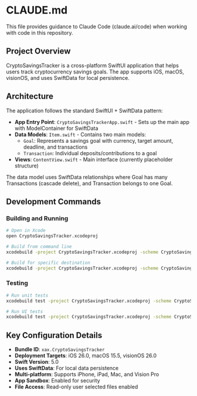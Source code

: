 # CLAUDE.md

This file provides guidance to Claude Code (claude.ai/code) when working with code in this repository.

## Project Overview

CryptoSavingsTracker is a cross-platform SwiftUI application that helps users track cryptocurrency savings goals. The app supports iOS, macOS, visionOS, and uses SwiftData for local persistence.

## Architecture

The application follows the standard SwiftUI + SwiftData pattern:

- **App Entry Point**: `CryptoSavingsTrackerApp.swift` - Sets up the main app with ModelContainer for SwiftData
- **Data Models**: `Item.swift` - Contains two main models:
  - `Goal`: Represents a savings goal with currency, target amount, deadline, and transactions
  - `Transaction`: Individual deposits/contributions to a goal
- **Views**: `ContentView.swift` - Main interface (currently placeholder structure)

The data model uses SwiftData relationships where Goal has many Transactions (cascade delete), and Transaction belongs to one Goal.

## Development Commands

### Building and Running
```bash
# Open in Xcode
open CryptoSavingsTracker.xcodeproj

# Build from command line
xcodebuild -project CryptoSavingsTracker.xcodeproj -scheme CryptoSavingsTracker -configuration Debug

# Build for specific destination
xcodebuild -project CryptoSavingsTracker.xcodeproj -scheme CryptoSavingsTracker -destination "platform=iOS Simulator,name=iPhone 15 Pro"
```

### Testing
```bash
# Run unit tests
xcodebuild test -project CryptoSavingsTracker.xcodeproj -scheme CryptoSavingsTracker -destination "platform=iOS Simulator,name=iPhone 15 Pro"

# Run UI tests  
xcodebuild test -project CryptoSavingsTracker.xcodeproj -scheme CryptoSavingsTrackerUITests -destination "platform=iOS Simulator,name=iPhone 15 Pro"
```

## Key Configuration Details

- **Bundle ID**: `xax.CryptoSavingsTracker`
- **Deployment Targets**: iOS 26.0, macOS 15.5, visionOS 26.0
- **Swift Version**: 5.0
- **Uses SwiftData**: For local data persistence
- **Multi-platform**: Supports iPhone, iPad, Mac, and Vision Pro
- **App Sandbox**: Enabled for security
- **File Access**: Read-only user selected files enabled